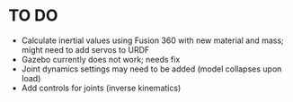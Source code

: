 # TO DO

- Calculate inertial values using Fusion 360 with new material and mass; might need to add servos to URDF
- Gazebo currently does not work; needs fix
- Joint dynamics settings may need to be added (model collapses upon load)
- Add controls for joints (inverse kinematics)